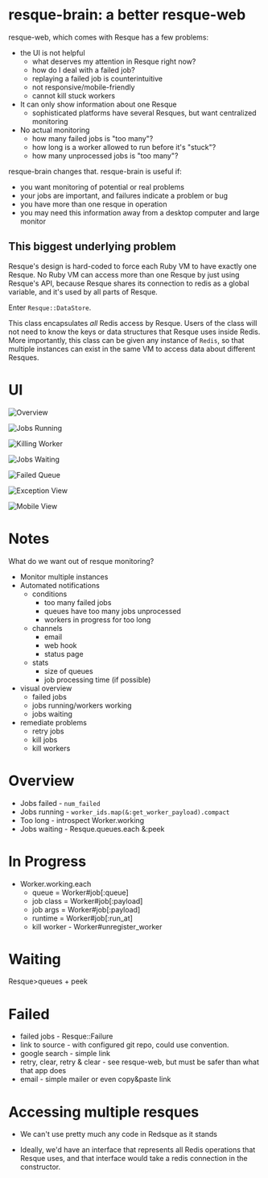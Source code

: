 # resque-brain: a better resque-web

resque-web, which comes with Resque has a few problems:

- the UI is not helpful
  - what deserves my attention in Resque right now?
  - how do I deal with a failed job?
  - replaying a failed job is counterintuitive
  - not responsive/mobile-friendly
  - cannot kill stuck workers
- It can only show information about one Resque
  - sophisticated platforms have several Resques, but want centralized monitoring
- No actual monitoring
  - how many failed jobs is "too many"?
  - how long is a worker allowed to run before it's "stuck"?
  - how many unprocessed jobs is "too many"?

resque-brain changes that.  resque-brain is useful if:

- you want monitoring of potential or real problems
- your jobs are important, and failures indicate a problem or bug
- you have more than one resque in operation
- you may need this information away from a desktop computer and large monitor

## This biggest underlying problem

Resque's design is hard-coded to force each Ruby VM to have exactly one Resque.  No Ruby VM can access more than one Resque by
just using Resque's API, because Resque shares its connection to redis as a global variable, and it's used by all parts of
Resque.

Enter `Resque::DataStore`.

This class encapsulates *all* Redis access by Resque.  Users of the class will not need to know the keys or data structures that
Resque uses inside Redis.  More importantly, this class can be given any instance of `Redis`, so that multiple instances can
exist in the same VM to access data about different Resques.

# UI

![Overview](https://www.evernote.com/shard/s71/sh/393c9f46-8d55-42c3-bb40-ef8c3a1799cb/d40d83e1793239fc4e0df9edf793805f/deep/0/ResqueBrain.png)

![Jobs Running](https://www.evernote.com/shard/s71/sh/c8f014f0-220c-437e-ae9b-a04ae1fbf075/7d6108ee43e32052ba22a326751ffcf1/deep/0/ResqueBrain.png)

![Killing Worker](https://www.evernote.com/shard/s71/sh/890e9060-ed2f-4a9c-ac87-6c26adeb2cd6/3344b1cca6ac698b70376ac98fa56373/deep/0/ResqueBrain.png)

![Jobs Waiting](https://www.evernote.com/shard/s71/sh/af317bd1-1008-49a7-896e-dbb7ed3e268a/dbe3572974b948cf35ba85abccd3f8ba/deep/0/ResqueBrain.png)

![Failed Queue](https://www.evernote.com/shard/s71/sh/392fa832-d624-4555-b0bf-234a938fb502/3a8d37b12e7e350e75289bf3859a2d75/deep/0/ResqueBrain.png)

![Exception View](https://www.evernote.com/shard/s71/sh/db773b9f-863d-4e63-9f42-f4fe0044b6e0/5b05e134319b90e5921b619de34d01db/deep/0/ResqueBrain.png)

![Mobile View](https://www.evernote.com/shard/s71/sh/83a464b0-ed1a-410d-9929-da39e7dcca75/5867da4b8a4ff3087c718e8ed45d74bf/deep/0/ResqueBrain.png)

# Notes


What do we want out of resque monitoring?

- Monitor multiple instances
- Automated notifications
  - conditions
    - too many failed jobs
    - queues have too many jobs unprocessed
    - workers in progress for too long
  - channels
    - email
    - web hook
    - status page
  - stats
    - size of queues
    - job processing time (if possible)
- visual overview
  - failed jobs
  - jobs running/workers working
  - jobs waiting
- remediate problems
  - retry jobs
  - kill jobs
  - kill workers

# Overview

* Jobs failed - `num_failed`
* Jobs running -  `worker_ids.map(&:get_worker_payload).compact`
* Too long - introspect Worker.working
* Jobs waiting - Resque.queues.each &:peek

# In Progress

* Worker.working.each
  - queue = Worker#job[:queue]
  - job class = Worker#job[:payload]
  - job args = Worker#job[:payload]
  - runtime = Worker#job[:run_at]
  - kill worker - Worker#unregister_worker

# Waiting

Resque>queues + peek

# Failed

- failed jobs - Resque::Failure
- link to source - with configured git repo, could use convention.
- google search - simple link
- retry, clear, retry & clear - see resque-web, but must be safer than what that app does
- email - simple mailer or even copy&paste link


# Accessing multiple resques

* We can't use pretty  much any code in Redsque as it stands
- Ideally, we'd have an interface that represents all Redis operations that Resque uses, and that interface
  would take a redis connection in the constructor.
